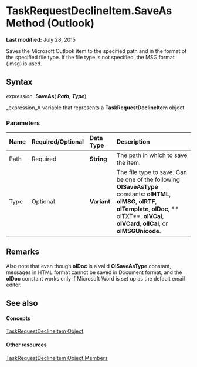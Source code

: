 
# TaskRequestDeclineItem.SaveAs Method (Outlook)

 **Last modified:** July 28, 2015

Saves the Microsoft Outlook item to the specified path and in the format of the specified file type. If the file type is not specified, the MSG format (.msg) is used.

## Syntax

 _expression_. **SaveAs**( **_Path_**,  **_Type_**)

 _expression_A variable that represents a  **TaskRequestDeclineItem** object.


### Parameters



|**Name**|**Required/Optional**|**Data Type**|**Description**|
|:-----|:-----|:-----|:-----|
|Path|Required| **String**|The path in which to save the item.|
|Type|Optional| **Variant**|The file type to save. Can be one of the following  **OlSaveAsType** constants: **olHTML**,  **olMSG**,  **olRTF**,  **olTemplate**,  **olDoc**, ** olTXT**,  **olVCal**,  **olVCard**,  **olICal**, or  **olMSGUnicode**.|

## Remarks

Also note that even though  **olDoc** is a valid **OlSaveAsType** constant, messages in HTML format cannot be saved in Document format, and the **olDoc** constant works only if Microsoft Word is set up as the default email editor.


## See also


#### Concepts


 [TaskRequestDeclineItem Object](e842c7c0-7943-9219-329b-30b892ab99b0.md)
#### Other resources


 [TaskRequestDeclineItem Object Members](3de31d0d-2444-876c-5d4d-1192851301af.md)
